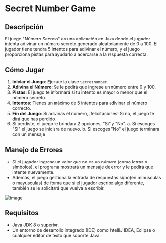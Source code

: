 # Secret Number Game

## Descripción

El juego "Número Secreto" es una aplicación en Java donde el jugador intenta adivinar un número secreto generado aleatoriamente de 0 a 100.
El jugador tiene tendra 5 intentos para adivinar el número, y el juego proporciona pistas para ayudarlo a acercarse a la respuesta correcta.

## Cómo Jugar

1. **Iniciar el Juego**: Ejecute la clase `SecretNumber`.
2. **Adivina el Número**: Se le pedirá que ingrese un número entre 0 y 100.
3. **Pistas**: El juego te informará si tu intento es mayor o menor que el número secreto.
4. **Intentos**: Tienes un máximo de 5 intentos para adivinar el número correcto.
5. **Fin del Juego**: Si adivinas el número, ¡felicitaciones! Si no, el juego te dirá que has perdido.
6. Si perdiste, el juego te brindara 2 opciones,  "Si" y "No".
   a. Si escoges "Si" el juego se iniciara de nuevo.
   b. Si escoges "No" el juego terminara con un mensaje
   
## Manejo de Errores

- Si el jugador ingresa un valor que no es un número (como letras o símbolos), el programa mostrará un mensaje de error y le pedirá que intente nuevamente.
- Además, el juego gestiona la entrada de respuestas sí/no(en minusculas o mayusculas) de forma que si el jugador escribe algo diferente, también se le solicitará que vuelva a escribir.

![image](https://github.com/user-attachments/assets/62844ba8-e33f-4317-a4bb-28c37af06a39)

   
## Requisitos

- Java JDK 8 o superior.
- Un entorno de desarrollo integrado (IDE) como IntelliJ IDEA, Eclipse o cualquier editor de texto que soporte Java.
